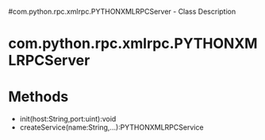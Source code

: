 #com.python.rpc.xmlrpc.PYTHONXMLRPCServer - Class Description

# com.python.rpc.xmlrpc.PYTHONXMLRPCServer #




# Methods #

  * init(host:String,port:uint):void
  * createService(name:String,...):PYTHONXMLRPCService